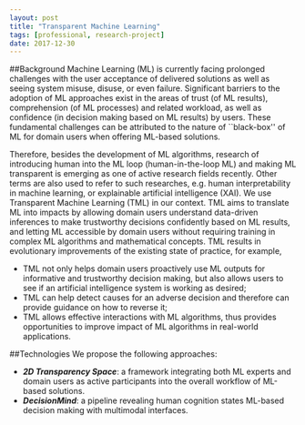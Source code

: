 ```yaml
---
layout: post
title: "Transparent Machine Learning"
tags: [professional, research-project]
date: 2017-12-30 
---
```


##Background
Machine Learning (ML) is currently facing prolonged challenges with the user acceptance of delivered solutions as well as 
seeing system misuse, disuse, or even failure. Significant barriers to the adoption of ML approaches exist in the areas 
of trust (of ML results), comprehension (of ML processes) and related workload, as well as confidence 
(in decision making based on ML results) by users. These fundamental challenges can be attributed to 
the nature of ``black-box'' of ML for domain users when offering ML-based solutions.

Therefore, besides the development of ML algorithms, research of introducing human into the ML loop (human-in-the-loop ML) 
and making ML transparent is emerging as one of active research fields recently. Other terms are also used to refer to such
researches, e.g. human interpretability in machine learning, or explainable artificial intelligence (XAI). 
We use Transparent Machine Learning (TML) in our context. TML aims to translate ML into impacts by allowing domain users 
understand data-driven inferences to make trustworthy decisions confidently based on ML results, and letting ML accessible 
by domain users without requiring training in complex ML algorithms and mathematical concepts. TML results in evolutionary 
improvements of the existing state of practice, for example,

- TML not only helps domain users proactively use ML outputs for informative and trustworthy decision making, but also allows users to see if an artificial intelligence system is working as desired;
- TML can help detect causes for an adverse decision and therefore can provide guidance on how to reverse it;
- TML allows effective interactions with ML algorithms, thus provides opportunities to improve impact of ML algorithms in real-world applications.

##Technologies
We propose the following approaches:
- ***2D Transparency Space***: a framework integrating both ML experts and domain users as active participants into the overall workflow of ML-based solutions.
- ***DecisionMind***: a pipeline revealing human cognition states ML-based decision making with multimodal interfaces.

